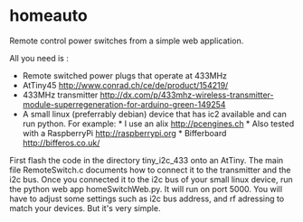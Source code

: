 homeauto
========

Remote control power switches from a simple web application.

All you need is :
* Remote switched power plugs that operate at 433MHz
* AtTiny45 http://www.conrad.ch/ce/de/product/154219/
* 433MHz transmitter http://dx.com/p/433mhz-wireless-transmitter-module-superregeneration-for-arduino-green-149254
* A small linux (preferrably debian) device that has ic2 available and can run python. For example: 
		* I use an alix http://pcengines.ch
    	* Also tested with a RaspberryPi http://raspberrypi.org
		* Bifferboard http://bifferos.co.uk/


First flash the code in the directory tiny_i2c_433 onto an AtTiny. The main file RemoteSwitch.c documents how to connect it to the transmitter and the i2c bus.
Once you connected it to the i2c bus of your small linux device, run the python web app homeSwitchWeb.py. It will run on port 5000.
You will have to adjust some settings such as i2c bus address, and rf adressing to match your devices. But it's very simple.
